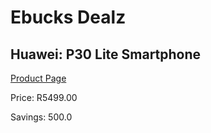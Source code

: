 
# Ebucks Dealz
## Huawei: P30 Lite Smartphone
[Product Page](https://www.ebucks.com/web/shop/productSelected.do?prodId=536671189&catId=714947548)

Price: R5499.00

Savings: 500.0


	
